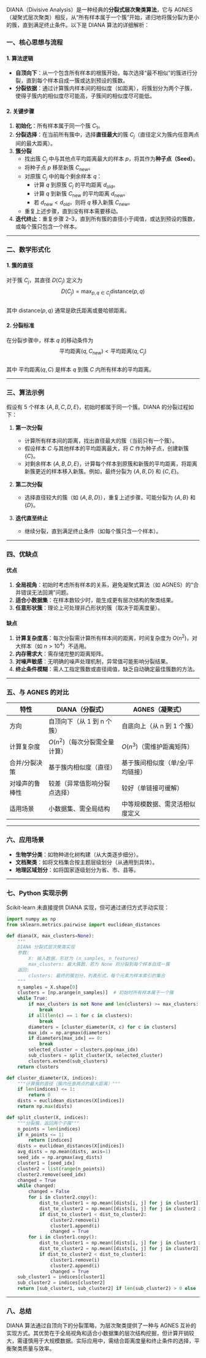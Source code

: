 
DIANA（Divisive Analysis）是一种经典的**分裂式层次聚类算法**，它与 AGNES（凝聚式层次聚类）相反，从“所有样本属于一个簇”开始，递归地将簇分裂为更小的簇，直到满足终止条件。以下是 DIANA 算法的详细解析：

### 一、核心思想与流程

#### 1. 算法逻辑
- **自顶向下**：从一个包含所有样本的根簇开始，每次选择“最不相似”的簇进行分裂，直到每个样本自成一簇或达到预设的簇数。
- **分裂依据**：通过计算簇内样本间的相似度（如距离），将簇划分为两个子簇，使得子簇内的相似度尽可能高，子簇间的相似度尽可能低。

#### 2. 关键步骤
1. **初始化**：所有样本属于同一个簇 $C_1$。
2. **分裂选择**：在当前所有簇中，选择**直径最大**的簇 $C_j$（直径定义为簇内任意两点间的最大距离）。
3. **簇分裂**  
   - 找出簇 $C_j$ 中与其他点平均距离最大的样本 $p$，将其作为**种子点（Seed）**。  
   - 将种子点 $p$ 移至新簇 $C_{\text{new}}$。  
   - 对原簇 $C_j$ 中的每个剩余样本 $q$：  
     - 计算 $q$ 到原簇 $C_j$ 的平均距离 $d_{\text{old}}$。  
     - 计算 $q$ 到新簇 $C_{\text{new}}$ 的平均距离 $d_{\text{new}}$。  
     - 若 $d_{\text{new}} < d_{\text{old}}$，则将 $q$ 移入新簇 $C_{\text{new}}$。  
   - 重复上述步骤，直到没有样本需要移动。
4. **迭代终止**：重复步骤 2–3，直到所有簇的直径小于阈值，或达到预设的簇数，或每个簇只包含一个样本。

---

### 二、数学形式化

#### 1. 簇的直径
对于簇 $C_j$，其直径 $D(C_j)$ 定义为  
$$D(C_j) = \max_{p, q \in C_j} \text{distance}(p, q)$$  
其中 $\text{distance}(p, q)$ 通常是欧氏距离或曼哈顿距离。

#### 2. 分裂标准
在分裂步骤中，样本 $q$ 的移动条件为  
$$\text{平均距离}(q, C_{\text{new}}) < \text{平均距离}(q, C_j)$$  
其中 $\text{平均距离}(q, C)$ 是样本 $q$ 到簇 $C$ 内所有样本的平均距离。

---

### 三、算法示例

假设有 5 个样本 $\{A, B, C, D, E\}$，初始时都属于同一个簇。DIANA 的分裂过程如下：

1. **第一次分裂**  
   - 计算所有样本间的距离，找出直径最大的簇（当前只有一个簇）。  
   - 假设样本 $C$ 与其他样本的平均距离最大，将 $C$ 作为种子点，创建新簇 $\{C\}$。  
   - 对剩余样本 $\{A, B, D, E\}$，计算每个样本到原簇和新簇的平均距离，将距离新簇更近的样本移入新簇。例如，最终分裂为 $\{A, B, D\}$ 和 $\{C, E\}$。

2. **第二次分裂**  
   - 选择直径较大的簇（如 $\{A, B, D\}$），重复上述步骤，可能分裂为 $\{A, B\}$ 和 $\{D\}$。

3. **迭代直至终止**  
   - 继续分裂，直到满足终止条件（如每个簇只含一个样本）。

---

### 四、优缺点

#### 优点
1. **全局视角**：初始时考虑所有样本的关系，避免凝聚式算法（如 AGNES）的“合并错误无法回溯”问题。  
2. **适合小数据集**：在样本数较少时，能生成更有层次结构的聚类结果。  
3. **任意形状簇**：理论上可处理非凸形状的簇（取决于距离度量）。

#### 缺点
1. **计算复杂度高**：每次分裂需计算所有样本间的距离，时间复杂度为 $O(n^2)$，对大样本（如 $n > 10^4$）不适用。  
2. **内存需求大**：需存储完整的距离矩阵。  
3. **对噪声敏感**：无明确的噪声处理机制，异常值可能影响分裂结果。  
4. **终止条件模糊**：需人工指定簇数或直径阈值，缺乏自动确定最佳簇数的方法。

---

### 五、与 AGNES 的对比

| 特性 | DIANA（分裂式） | AGNES（凝聚式） |
|------|-----------------|-----------------|
| 方向 | 自顶向下（从 1 到 n 个簇） | 自底向上（从 n 到 1 个簇） |
| 计算复杂度 | $O(n^2)$（每次分裂需全量计算） | $O(n^3)$（需维护距离矩阵） |
| 合并/分裂决策 | 基于簇内相似度（直径） | 基于簇间相似度（单/全/平均链接） |
| 对噪声的鲁棒性 | 较差（异常值影响分裂点选择） | 较好（单链接可缓解） |
| 适用场景 | 小数据集、需全局结构 | 中等规模数据、需灵活相似度定义 |

---

### 六、应用场景

- **生物学分类**：如物种进化树构建（从大类逐步细分）。  
- **文档聚类**：如将文档集合按主题层级划分（从通用到具体）。  
- **地理区域划分**：如将国家逐级划分为省、市、县等。

---

### 七、Python 实现示例

Scikit-learn 未直接提供 DIANA 实现，但可通过递归方式手动实现：

```python
import numpy as np
from sklearn.metrics.pairwise import euclidean_distances

def diana(X, max_clusters=None):
    """
    DIANA 分裂式层次聚类实现
    参数:
        X: 输入数据，形状为 (n_samples, n_features)
        max_clusters: 最大簇数，若为 None 则分裂到每个样本自成一簇
    返回:
        clusters: 最终的簇划分，列表形式，每个元素为样本索引的集合
    """
    n_samples = X.shape[0]
    clusters = [np.arange(n_samples)]  # 初始时所有样本属于一个簇
    while True:
        if max_clusters is not None and len(clusters) >= max_clusters:
            break
        if all(len(c) == 1 for c in clusters):
            break
        diameters = [cluster_diameter(X, c) for c in clusters]
        max_idx = np.argmax(diameters)
        if diameters[max_idx] == 0:
            break
        selected_cluster = clusters.pop(max_idx)
        sub_clusters = split_cluster(X, selected_cluster)
        clusters.extend(sub_clusters)
    return clusters

def cluster_diameter(X, indices):
    """计算簇的直径（簇内任意两点的最大距离）"""
    if len(indices) <= 1:
        return 0
    dists = euclidean_distances(X[indices])
    return np.max(dists)

def split_cluster(X, indices):
    """分裂簇，返回两个子簇"""
    n_points = len(indices)
    if n_points <= 1:
        return [indices]
    dists = euclidean_distances(X[indices])
    avg_dists = np.mean(dists, axis=1)
    seed_idx = np.argmax(avg_dists)
    cluster1 = [seed_idx]
    cluster2 = list(range(n_points))
    cluster2.remove(seed_idx)
    changed = True
    while changed:
        changed = False
        for i in cluster2.copy():
            dist_to_cluster1 = np.mean([dists[i, j] for j in cluster1])
            dist_to_cluster2 = np.mean([dists[i, j] for j in cluster2 if j != i])
            if dist_to_cluster1 < dist_to_cluster2:
                cluster2.remove(i)
                cluster1.append(i)
                changed = True
        for i in cluster1.copy():
            dist_to_cluster1 = np.mean([dists[i, j] for j in cluster1 if j != i])
            dist_to_cluster2 = np.mean([dists[i, j] for j in cluster2])
            if dist_to_cluster2 < dist_to_cluster1:
                cluster1.remove(i)
                cluster2.append(i)
                changed = True
    sub_cluster1 = indices[cluster1]
    sub_cluster2 = indices[cluster2]
    return [sub_cluster1, sub_cluster2] if len(sub_cluster2) > 0 else [sub_cluster1]
```

---

### 八、总结

DIANA 算法通过自顶向下的分裂策略，为层次聚类提供了一种与 AGNES 互补的实现方式。其优势在于全局视角和适合小数据集的层次结构挖掘，但计算开销较大，需谨慎用于大规模数据。实际应用中，需结合距离度量和终止条件的选择，平衡聚类质量与效率。
